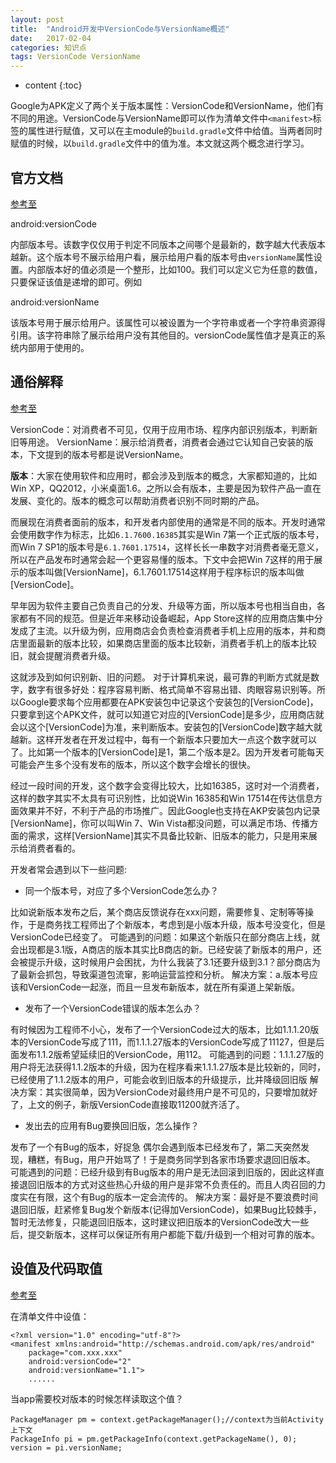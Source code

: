 ```yaml
---
layout: post
title:  "Android开发中VersionCode与VersionName概述"
date:   2017-02-04
categories: 知识点
tags: VersionCode VersionName
---
```


* content
{:toc}

Google为APK定义了两个关于版本属性：VersionCode和VersionName，他们有不同的用途。VersionCode与VersionName即可以作为清单文件中`<manifest>`标签的属性进行赋值，又可以在主module的`build.gradle`文件中给值。当两者同时赋值的时候，以`build.gradle`文件中的值为准。本文就这两个概念进行学习。




## 官方文档

[参考至](https://developer.android.google.cn/guide/topics/manifest/manifest-element.html)

android:versionCode

内部版本号。该数字仅仅用于判定不同版本之间哪个是最新的，数字越大代表版本越新。这个版本号不展示给用户看，展示给用户看的版本号由`versionName`属性设置。内部版本好的值必须是一个整形，比如100。我们可以定义它为任意的数值，只要保证该值是递增的即可。例如

android:versionName

该版本号用于展示给用户。该属性可以被设置为一个字符串或者一个字符串资源得引用。该字符串除了展示给用户没有其他目的。versionCode属性值才是真正的系统内部用于使用的。

## 通俗解释

[参考至](http://www.2cto.com/kf/201312/266368.html)

VersionCode：对消费者不可见，仅用于应用市场、程序内部识别版本，判断新旧等用途。
VersionName：展示给消费者，消费者会通过它认知自己安装的版本，下文提到的版本号都是说VersionName。 

**版本**：大家在使用软件和应用时，都会涉及到版本的概念，大家都知道的，比如Win XP，QQ2012，小米桌面1.6。之所以会有版本，主要是因为软件产品一直在发展、变化的。版本的概念可以帮助消费者识别不同时期的产品。 

而展现在消费者面前的版本，和开发者内部使用的通常是不同的版本。开发时通常会使用数字作为标志，比如`6.1.7600.16385`其实是Win 7第一个正式版的版本号，而Win 7 SP1的版本号是`6.1.7601.17514`，这样长长一串数字对消费者毫无意义，所以在产品发布时通常会起一个更容易懂的版本。下文中会把Win 7这样的用于展示的版本叫做[VersionName]，6.1.7601.17514这样用于程序标识的版本叫做[VersionCode]。

早年因为软件主要自己负责自己的分发、升级等方面，所以版本号也相当自由，各家都有不同的规范。但是近年来移动设备崛起，App Store这样的应用商店集中分发成了主流。以升级为例，应用商店会负责检查消费者手机上应用的版本，并和商店里面最新的版本比较，如果商店里面的版本比较新，消费者手机上的版本比较旧，就会提醒消费者升级。

这就涉及到如何识别新、旧的问题。 对于计算机来说，最可靠的判断方式就是数字，数字有很多好处：程序容易判断、格式简单不容易出错、肉眼容易识别等。所以Google要求每个应用都要在APK安装包中记录这个安装包的[VersionCode]，只要拿到这个APK文件，就可以知道它对应的[VersionCode]是多少，应用商店就会以这个[VersionCode]为准，来判断版本。安装包的[VersionCode]数字越大就越新。这样开发者在开发过程中，每有一个新版本只要加大一点这个数字就可以了。比如第一个版本的[VersionCode]是1，第二个版本是2。因为开发者可能每天可能会产生多个没有发布的版本，所以这个数字会增长的很快。

经过一段时间的开发，这个数字会变得比较大，比如16385，这时对一个消费者，这样的数字其实不太具有可识别性，比如说Win 16385和Win 17514在传达信息方面效果并不好，不利于产品的市场推广。因此Google也支持在AKP安装包内记录[VersionName]，你可以叫Win 7、Win Vista都没问题，可以满足市场、传播方面的需求，这样[VersionName]其实不具备比较新、旧版本的能力，只是用来展示给消费者看的。  

开发者常会遇到以下一些问题:

* 同一个版本号，对应了多个VersionCode怎么办？

比如说新版本发布之后，某个商店反馈说存在xxx问题，需要修复、定制等等操作，于是商务找工程师出了个新版本，考虑到是小版本升级，版本号没变化，但是VersionCode已经变了。 
可能遇到的问题：如果这个新版只在部分商店上线，就会出现都是3.1版，A商店的版本其实比B商店的新。已经安装了新版本的用户，还会被提示升级，这时候用户会困扰，为什么我装了3.1还要升级到3.1？部分商店为了最新会抓包，导致渠道包流窜，影响运营监控和分析。
解决方案：a.版本号应该和VersionCode一起涨，而且一旦发布新版本，就在所有渠道上架新版。

* 发布了一个VersionCode错误的版本怎么办？

有时候因为工程师不小心，发布了一个VersionCode过大的版本，比如1.1.1.20版本的VersionCode写成了111，而1.1.1.27版本的VersionCode写成了11127，但是后面发布1.1.2版希望延续旧的VersionCode，用112。 
可能遇到的问题：1.1.1.27版的用户将无法获得1.1.2版本的升级，因为在程序看来1.1.1.27版本是比较新的，同时，已经使用了1.1.2版本的用户，可能会收到旧版本的升级提示，比并降级回旧版
解决方案：其实很简单，因为VersionCode对最终用户是不可见的，只要增加就好了，上文的例子，新版VersionCode直接取11200就齐活了。

* 发出去的应用有Bug要换回旧版，怎么操作？

发布了一个有Bug的版本，好捉急 偶尔会遇到版本已经发布了，第二天突然发现，糟糕，有Bug，用户开始骂了！于是商务同学到各家市场要求退回旧版本。 
可能遇到的问题：已经升级到有Bug版本的用户是无法回滚到旧版的，因此这样直接退回旧版本的方式对这些热心升级的用户是非常不负责任的。而且人肉召回的力度实在有限，这个有Bug的版本一定会流传的。
解决方案：最好是不要浪费时间退回旧版，赶紧修复Bug发个新版本(记得加VersionCode)，如果Bug比较棘手，暂时无法修复，只能退回旧版本，这时建议把旧版本的VersionCode改大一些后，提交新版本，这样可以保证所有用户都能下载/升级到一个相对可靠的版本。

## 设值及代码取值

[参考至](http://www.cnblogs.com/libao/archive/2012/11/15/2771415.html)

在清单文件中设值：

	<?xml version="1.0" encoding="utf-8"?>
	<manifest xmlns:android="http://schemas.android.com/apk/res/android"
	    package="com.xxx.xxx"
	    android:versionCode="2"
	    android:versionName="1.1">
	    ......

当app需要校对版本的时候怎样读取这个值？

	PackageManager pm = context.getPackageManager();//context为当前Activity上下文 
	PackageInfo pi = pm.getPackageInfo(context.getPackageName(), 0);
	version = pi.versionName;